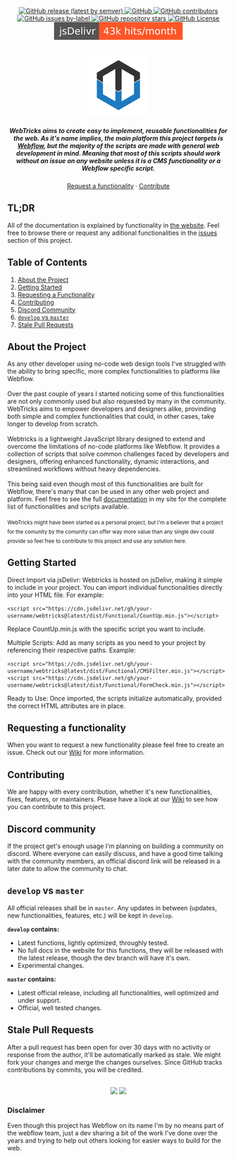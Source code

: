 <p  align="center">
	  <a href="https://github.com/TheCodeRaccoons/WebflowTrickery/releases">
		  <img alt="GitHub release (latest by semver)" src="https://img.shields.io/github/v/release/TheCodeRaccoons/WebflowTrickery?color=%2360be86&label=Latest%20release&style=for-the-badge&sort=semver">
	</a>
	<a href="/LICENSE">
		<img alt="GitHub" src="https://img.shields.io/github/license/TheCodeRaccoons/WebflowTrickery?color=%2360be86&style=for-the-badge">
	</a>
	<a href="https://github.com/TheCodeRaccoons/WebflowTrickery/graphs/contributors">
		<img alt="GitHub contributors" src="https://img.shields.io/github/contributors-anon/TheCodeRaccoons/WebflowTrickery?color=%2360be86&style=for-the-badge">
	</a>
	<a href="https://github.com/TheCodeRaccoons/WebflowTrickery/issues/new?assignees=&labels=Functionality+Request&projects=&template=request-functionality.yml&title=%5BFUNCTIONALITY+REQUEST%5D%3A+request+name">
		<img alt="GitHub issues by-label" src="https://img.shields.io/github/issues/TheCodeRaccoons/WebflowTrickery/request:feature?color=%2360be86&label=feature%20requests&style=for-the-badge">
	</a>
	<a href="https://github.com/TheCodeRaccoons/WebflowTrickery/stargazers">
		<img alt="GitHub repository stars" src="https://img.shields.io/github/stars/TheCodeRaccoons/WebflowTrickery?color=%2360be86&label=github%20stars&style=for-the-badge">
	</a>
	<a href="#">
		<img alt="GitHub License" src="https://img.shields.io/github/license/TheCodeRaccoons/WebflowTrickery?color=%2360be86&style=for-the-badge">
	</a>
	<a href="blob:https://www.jsdelivr.com/2699fbf9-afc8-4afd-9c41-fbb3e64dc1d3">
		<img alt="jsDelivr stats" src="https://github.com/TheCodeRaccoons/Imagery/blob/main/jsdlivr-img.svg">
	</a>
</p>
<br />
<div align="center">
    <a href="https://github.com/TheCodeRaccoons/WebflowTrickery">
        <img src="https://raw.githubusercontent.com/TheCodeRaccoons/Imagery/16a395115ab598a94a7d1ab93f182218d8bbb751/wt-logo.svg" alt="WebTricks Logo" height="140" />
    </a>
    <h5 align="center">
        WebTricks aims to create easy to implement, reusable functionalities for the web. As it's name implies, the main platform this project targets is <a href="https://webflow.com/">Webflow</a>, but the majority of the scripts are made with general web development in mind. Meaning that most of this scripts should work without an issue on any website unless it is a CMS functionality or a Webflow specific script.
    </h5>
    <p align="center">
        <a target="_blank" href="https://github.com/TheCodeRaccoons/WebflowTrickery/issues/new/choose">Request a functionality</a>
        &middot;
        <a href="#contribute">Contribute</a>
    </p>
</div>

<h2>TL;DR</h2>
All of the documentation is explained by functionality in <a href="https://coderacoons.webflow.io/tools/webflow-trickery">the website</a>. Feel free to browse there or request any aditional functionalities in the <a target="_blank" href="https://github.com/TheCodeRaccoons/WebflowTrickery/issues/new/choose">issues</a> section of this project.
 
<h2>Table of Contents</h2>
<ol>
    <li><a href="#about">About the Project</a></li>
    <li><a href="#getting-started">Getting Started</a></li>
    <li><a href="#request-functionality">Requesting a Functionality</a></li>
    <li><a href="#contribute">Contributing</a></li>
    <li><a href="#discord-community">Discord Community</a></li>
    <li><a href="#develop-vs-master"><code>develop</code> vs <code>master</code></a></li>
    <li><a href="#stale-prs">Stale Pull Requests</a></li>
</ol>

<h2 id="about">About the Project</h2>
<p>
	As any other developer using no-code web design tools I've struggled with the ability to bring specific, more complex functionalities to platforms like Webflow.
	<br/><br/>
	Over the past couple of years I started noticing some of this functionalities are not only commonly used but also requested by many in the community. WebTricks aims to empower developers and designers alike, provinding both simple and complex functionalities that could, in other cases, take longer to develop from scratch.
	<br/><br/>
     	Webtricks is a lightweight JavaScript library designed to extend and overcome the limitations of no-code platforms like Webflow. It provides a collection of scripts that solve common challenges faced by developers and designers, offering enhanced functionality, dynamic interactions, and streamlined workflows without heavy dependencies.
     	<br/><br/>
	This being said even though most of this functionalities are built for Webflow, there's many that can be used in any other web project and platform. Feel free to see the full <a href="https://coderacoons.webflow.io/tools/webtricks">documentation</a> in my site for the complete list of functionalities and scripts available.
</p>
<sub>
   WebTricks might have been started as a personal project, but I'm a believer that a project for the comunity by the comunity can offer way more value than any single dev could provide so feel free to contribute to this project and use any solution here.
</sub>

<h2 id="getting-started">Getting Started</h2>
Direct Import via jsDelivr: Webtricks is hosted on jsDelivr, making it simple to include in your project. You can import individual functionalities directly into your HTML file. For example:

```
<script src="https://cdn.jsdelivr.net/gh/your-username/webtricks@latest/dist/Functional/CountUp.min.js"></script>
```
Replace CountUp.min.js with the specific script you want to include.

Multiple Scripts: Add as many scripts as you need to your project by referencing their respective paths. Example:

```
<script src="https://cdn.jsdelivr.net/gh/your-username/webtricks@latest/dist/Functional/CMSFilter.min.js"></script>
<script src="https://cdn.jsdelivr.net/gh/your-username/webtricks@latest/dist/Functional/FormCheck.min.js"></script>
```
Ready to Use: Once imported, the scripts initialize automatically, provided the correct HTML attributes are in place.

    
<h2 id="request-functionality">Requesting a functionality</h2>
<p>
    When you want to request a new functionality please feel free to create an issue. Check out our <a href="https://github.com/TheCodeRaccoons/WebflowTrickery/wiki/Requesting-a-Finctionality">Wiki</a> for more information.
</p>

<h2 id="contribute">Contributing</h2>
<p>
    We are happy with every contribution, whether it's new functionalities, fixes, features, or maintainers. Please have a look at our <a href="https://github.com/TheCodeRaccoons/WebflowTrickery/wiki">Wiki</a> to see how you can contribute to this project.
</p>

<h2 id="discord-community">Discord community</h2>
<p>
If the project get's enough usage I'm planning on building a community on discord. Where everyone can easily discuss, and have a good time talking with the community members, an official discord link will be released in a later date to allow the community to chat.
</p>

<h2 id="develop-vs-master"><code>develop</code> vs <code>master</code></h2>
<p>
All official releases shall be in <code>master</code>. Any updates in between (updates, new functionalities, features, etc.) will be kept in <code>develop</code>.
</p>
<b><code>develop</code> contains:</b>
<ul>
    <li>
        Latest functions, lightly optimized, throughly tested.
    </li>
    <li>
        No full docs in the website for this functions, they will be released with the latest release, though the dev branch will have it's own.<br>
    </li>
    <li>
        Experimental changes.
    </li>
</ul>
<b><code>master</code> contains:</b>
<ul>
    <li>
        Latest official release, including all functionalities, well optimized and under support.
    </li>
    <li>
        Official, well tested changes.
    </li>
</ul>

<h2 id="stale-prs">Stale Pull Requests</h2>
<p>
After a pull request has been open for over 30 days with no activity or response from the author, it'll be automatically marked as stale. We might fork your changes and merge the changes ourselves. Since GitHub tracks contributions by commits, you will be credited.
</p>
<br/>
<div align="center">
    <img src="https://forthebadge.com/images/badges/built-with-love.svg" />
    <img src="https://forthebadge.com/images/badges/built-by-developers.svg" />
</div>



### Disclaimer
Even though this project has Webflow on its name I'm by no means part of the webflow team, just a dev sharing a bit of the work I've done over the years and trying to help out others looking for easier ways to build for the web.
